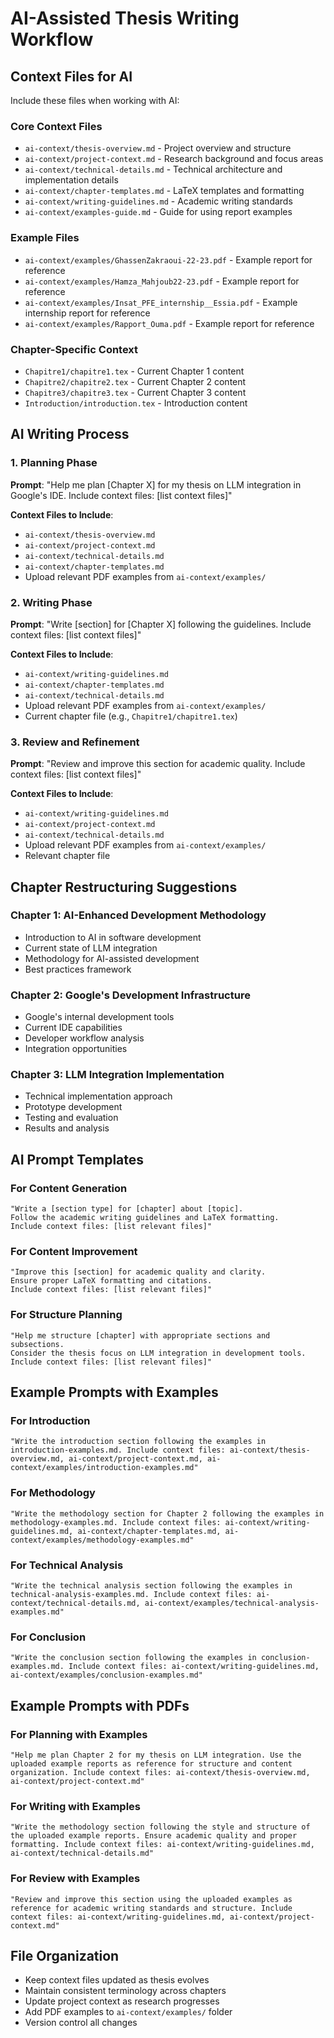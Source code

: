 # AI-Assisted Thesis Writing Workflow

## Context Files for AI
Include these files when working with AI:

### Core Context Files
- `ai-context/thesis-overview.md` - Project overview and structure
- `ai-context/project-context.md` - Research background and focus areas
- `ai-context/technical-details.md` - Technical architecture and implementation details
- `ai-context/chapter-templates.md` - LaTeX templates and formatting
- `ai-context/writing-guidelines.md` - Academic writing standards
- `ai-context/examples-guide.md` - Guide for using report examples

### Example Files
- `ai-context/examples/GhassenZakraoui-22-23.pdf` - Example report for reference
- `ai-context/examples/Hamza_Mahjoub22-23.pdf` - Example report for reference
- `ai-context/examples/Insat_PFE_internship__Essia.pdf` - Example internship report for reference
- `ai-context/examples/Rapport_Ouma.pdf` - Example report for reference

### Chapter-Specific Context
- `Chapitre1/chapitre1.tex` - Current Chapter 1 content
- `Chapitre2/chapitre2.tex` - Current Chapter 2 content  
- `Chapitre3/chapitre3.tex` - Current Chapter 3 content
- `Introduction/introduction.tex` - Introduction content

## AI Writing Process

### 1. Planning Phase
**Prompt**: "Help me plan [Chapter X] for my thesis on LLM integration in Google's IDE. Include context files: [list context files]"

**Context Files to Include**:
- `ai-context/thesis-overview.md`
- `ai-context/project-context.md`
- `ai-context/technical-details.md`
- `ai-context/chapter-templates.md`
- Upload relevant PDF examples from `ai-context/examples/`

### 2. Writing Phase
**Prompt**: "Write [section] for [Chapter X] following the guidelines. Include context files: [list context files]"

**Context Files to Include**:
- `ai-context/writing-guidelines.md`
- `ai-context/chapter-templates.md`
- `ai-context/technical-details.md`
- Upload relevant PDF examples from `ai-context/examples/`
- Current chapter file (e.g., `Chapitre1/chapitre1.tex`)

### 3. Review and Refinement
**Prompt**: "Review and improve this section for academic quality. Include context files: [list context files]"

**Context Files to Include**:
- `ai-context/writing-guidelines.md`
- `ai-context/project-context.md`
- `ai-context/technical-details.md`
- Upload relevant PDF examples from `ai-context/examples/`
- Relevant chapter file

## Chapter Restructuring Suggestions

### Chapter 1: AI-Enhanced Development Methodology
- Introduction to AI in software development
- Current state of LLM integration
- Methodology for AI-assisted development
- Best practices framework

### Chapter 2: Google's Development Infrastructure
- Google's internal development tools
- Current IDE capabilities
- Developer workflow analysis
- Integration opportunities

### Chapter 3: LLM Integration Implementation
- Technical implementation approach
- Prototype development
- Testing and evaluation
- Results and analysis

## AI Prompt Templates

### For Content Generation
```
"Write a [section type] for [chapter] about [topic]. 
Follow the academic writing guidelines and LaTeX formatting.
Include context files: [list relevant files]"
```

### For Content Improvement
```
"Improve this [section] for academic quality and clarity.
Ensure proper LaTeX formatting and citations.
Include context files: [list relevant files]"
```

### For Structure Planning
```
"Help me structure [chapter] with appropriate sections and subsections.
Consider the thesis focus on LLM integration in development tools.
Include context files: [list relevant files]"
```

## Example Prompts with Examples

### For Introduction
```
"Write the introduction section following the examples in introduction-examples.md. Include context files: ai-context/thesis-overview.md, ai-context/project-context.md, ai-context/examples/introduction-examples.md"
```

### For Methodology
```
"Write the methodology section for Chapter 2 following the examples in methodology-examples.md. Include context files: ai-context/writing-guidelines.md, ai-context/chapter-templates.md, ai-context/examples/methodology-examples.md"
```

### For Technical Analysis
```
"Write the technical analysis section following the examples in technical-analysis-examples.md. Include context files: ai-context/technical-details.md, ai-context/examples/technical-analysis-examples.md"
```

### For Conclusion
```
"Write the conclusion section following the examples in conclusion-examples.md. Include context files: ai-context/writing-guidelines.md, ai-context/examples/conclusion-examples.md"
```

## Example Prompts with PDFs

### For Planning with Examples
```
"Help me plan Chapter 2 for my thesis on LLM integration. Use the uploaded example reports as reference for structure and content organization. Include context files: ai-context/thesis-overview.md, ai-context/project-context.md"
```

### For Writing with Examples
```
"Write the methodology section following the style and structure of the uploaded example reports. Ensure academic quality and proper formatting. Include context files: ai-context/writing-guidelines.md, ai-context/technical-details.md"
```

### For Review with Examples
```
"Review and improve this section using the uploaded examples as reference for academic writing standards and structure. Include context files: ai-context/writing-guidelines.md, ai-context/project-context.md"
```

## File Organization
- Keep context files updated as thesis evolves
- Maintain consistent terminology across chapters
- Update project context as research progresses
- Add PDF examples to `ai-context/examples/` folder
- Version control all changes

